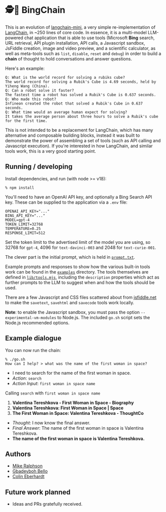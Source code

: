 # 🕵️🔗 BingChain

This is an evolution of [langchain-mini](https://github.com/ColinEberhardt/langchain-mini), a very simple re-implementation of [LangChain](https://github.com/hwchase17/langchain), in ~250 lines of core code. In essence, it is a multi-model LLM-powered chat application that is able to use tools (Microsoft **Bing** search, URL retrieval, API plugin installation, API calls, a Javascript sandbox, JsFiddle creation, image and video preview, and a scientific calculator, as well as meta-tools such as `list`, `disable`, `reset` and `debug`) in order to build a **chain** of thought to hold conversations and answer questions.

Here's an example:

~~~
Q: What is the world record for solving a rubiks cube?
The world record for solving a Rubik's Cube is 4.69 seconds, held by Yiheng Wang (China).
Q: Can a robot solve it faster?
The fastest time a robot has solved a Rubik's Cube is 0.637 seconds.
Q: Who made this robot?
Infineon created the robot that solved a Rubik's Cube in 0.637 seconds.
Q: What time would an average human expect for solving?
It takes the average person about three hours to solve a Rubik's cube for the first time.
~~~

This is not intended to be a replacement for LangChain, which has many alternative and composable building blocks, instead it was built to demonstrate the power of assembling a set of tools (such as API calling and Javascript execution). If you're interested in how LangChain, and similar tools work, this is a very good starting point.

## Running / developing

Install dependencies, and run (with node >= v18):

~~~
% npm install
~~~

You'll need to have an OpenAI API key, and optionally a Bing Search API key. These can be supplied to the application via a `.env` file:

~~~
OPENAI_API_KEY="..."
BING_API_KEY="..."
MODEL=gpt-4
TOKEN_LIMIT=32768
TEMPERATURE=0.25
RESPONSE_LIMIT=512
~~~

Set the token limit to the advertised limit of the model you are using, so 32768 for `gpt-4`, 4096 for `text-davinci-003` and 2048 for `text-curie-001`.

The clever part is the initial prompt, which is held in [`prompt.txt`](https://raw.githubusercontent.com/postman-open-technologies/bingchain/main/prompt.txt).

Example prompts and responses to show how the various built-in tools work can be found in the [`examples`](https://github.com/postman-open-technologies/bingchain/tree/main/examples) directory. The tools themselves are defined in [`lib/tools.mjs`](https://github.com/postman-open-technologies/bingchain/tree/main/lib/tools.mjs), including the `description` properties which act as further prompts to the LLM to suggest when and how the tools should be used.

There are a few Javascript and CSS files scattered about from [jsfiddle.net](https://jsfiddle.net/) to make the `savetext`, `savehtml` and `savecode` tools work locally.

**Note**: to enable the Javascript sandbox, you must pass the option `--experimental-vm-modules` to Node.js. The included `go.sh` script sets the Node.js recommended options.

## Example dialogue

You can now run the chain:

```repl
% ./go.sh
How can I help? > what was the name of the first woman in space?
```

* I need to search for the name of the first woman in space.
* *Action*: `search`
* *Action Input*: `first woman in space name`

Calling `search` with `first woman in space name`

1. **Valentina Tereshkova - First Woman in Space - Biography**
2. **Valentina Tereshkova: First Woman in Space | Space**
3. **The First Woman in Space: Valentina Tereshkova - ThoughtCo**

* *Thought*: I now know the final answer.
* *Final Answer*: The name of the first woman in space is Valentina Tereshkova.
* **The name of the first woman in space is Valentina Tereshkova.**

## Authors

* [Mike Ralphson](https://github.com/MikeRalphson)
* [Gbadeyboh Bello](https://github.com/Gbahdeyboh)
* [Colin Eberhardt](https://github.com/ColinEberhardt)

## Future work planned

* Ideas and PRs gratefully received.
